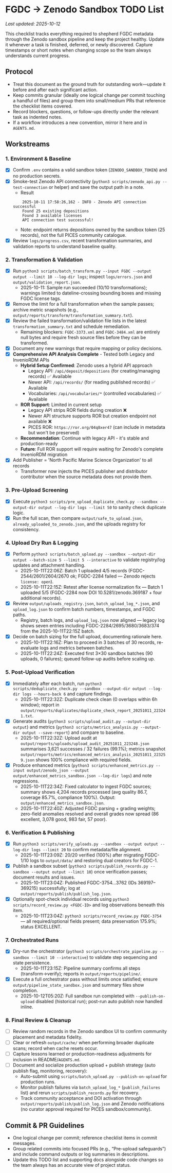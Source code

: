 # FGDC → Zenodo Sandbox TODO List

_Last updated: 2025-10-12_

This checklist tracks everything required to shepherd FGDC metadata through the Zenodo sandbox pipeline and keep the project healthy. Update it whenever a task is finished, deferred, or newly discovered. Capture timestamps or short notes when changing scope so the team always understands current progress.

## Protocol

- Treat this document as the ground truth for outstanding work—update it before and after each significant action.
- Keep commits granular (ideally one logical change per commit touching a handful of files) and group them into small/medium PRs that reference the checklist items covered.
- Record blockers, questions, or follow-ups directly under the relevant task as indented notes.
- If a workflow introduces a new convention, mirror it here and in `AGENTS.md`.

## Workstreams

### 1. Environment & Baseline

- [x] Confirm `.env` contains a valid sandbox token (`ZENODO_SANDBOX_TOKEN`) and no production secrets.
- [x] Smoke-test Zenodo API connectivity (`python3 scripts/zenodo_api.py --test-connection` or helper) and save the output path in a note.
  - Result
  ```
      2025-10-11 17:58:26,162 - INFO - Zenodo API connection successful
      Found 25 existing depositions
      Found 3 available licenses
      API connection test successful!
  ```
  - Note: endpoint returns depositions owned by the sandbox token (25 records), not the full PICES community catalogue.
- [x] Review `logs/progress.csv`, recent transformation summaries, and validation reports to understand baseline quality.

### 2. Transformation & Validation

- [x] Run `python3 scripts/batch_transform.py --input FGDC --output output --limit 10 --log-dir logs`; inspect `logs/errors.json` and `output/validation_report.json`.
  - 2025-10-11: Sample run succeeded (10/10 transformations); warnings limited to dateline-crossing bounding boxes and missing FGDC license tags.
- [x] Remove the limit for a full transformation when the sample passes; archive metric snapshots (e.g., `output/reports/transform/transformation_summary.txt`).
- [x] Review the failed transformation/validation file lists in the latest `transformation_summary.txt` and schedule remediation.
  - Remaining blockers: `FGDC-3373.xml` and `FGDC-3484.xml` are entirely null bytes and require fresh source files before they can be transformed.
- [x] Document any new warnings that require mapping or policy decisions.
- [x] **Comprehensive API Analysis Complete** - Tested both Legacy and InvenioRDM APIs
  - **Hybrid Setup Confirmed**: Zenodo uses a hybrid API approach
    - Legacy API: `/api/deposit/depositions` (for creating/managing records) ✅ Available
    - Newer API: `/api/records/` (for reading published records) ✅ Available
    - Vocabularies: `/api/vocabularies/*` (controlled vocabularies) ✅ Available
  - **ROR Support**: Limited in current setup
    - Legacy API strips ROR fields during creation ❌
    - Newer API structure supports ROR but creation endpoint not available ❌
    - PICES ROR: `https://ror.org/04q8xer47` (can include in metadata but won't be preserved)
  - **Recommendation**: Continue with legacy API - it's stable and production-ready
  - **Future**: Full ROR support will require waiting for Zenodo's complete InvenioRDM migration
- [x] Add Publisher = 'North Pacific Marine Science Organization' to all records
  - Transformer now injects the PICES publisher and distributor contributor when the source metadata does not provide them.

### 3. Pre-Upload Screening

- [x] Execute `python3 scripts/pre_upload_duplicate_check.py --sandbox --output-dir output --log-dir logs --limit 50` to sanity check duplicate logic.
- [x] Run the full scan, then compare `output/safe_to_upload.json`, `already_uploaded_to_zenodo.json`, and the uploads registry for consistency.

### 4. Upload Dry Run & Logging

- [x] Perform `python3 scripts/batch_upload.py --sandbox --output-dir output --batch-size 5 --limit 5 --interactive` to validate registry/log updates and attachment handling.
  - 2025-10-11T22:06Z: Batch 1 uploaded 4/5 records (FGDC-2544/2601/2604/2670 ok; FGDC-2284 failed — Zenodo rejects `license: open`).
  - 2025-10-11T22:15Z: Retest after license normalization fix — Batch 1 uploaded 5/5 (FGDC-2284 now DOI 10.5281/zenodo.369187 + four additional records).
- [x] Review `output/uploads_registry.json`, `batch_upload_log_*.json`, and `upload_log.json` to confirm batch numbers, timestamps, and FGDC paths.
  - Registry, batch logs, and `upload_log.json` now aligned — legacy log shows seven entries including FGDC-2284/2695/3680/3683/374 from the 2025-10-11T22:15Z batch.
- [x] Decide on batch sizing for the full upload, documenting rationale here.
  - 2025-10-11T22:16Z: Plan to proceed in 3 batches of 30 records, re-evaluate logs and metrics between batches.
  - 2025-10-11T22:24Z: Executed first 3×30 sandbox batches (90 uploads, 0 failures); queued follow-up audits before scaling up.

### 5. Post-Upload Verification

- [x] Immediately after each batch, run `python3 scripts/deduplicate_check.py --sandbox --output-dir output --log-dir logs --hours-back 6` and capture findings.
  - 2025-10-11T22:32Z: Duplicate check clean (0 overlaps within 6h window); report in `output/reports/duplicates/duplicate_check_report_20251011_223241.txt`.
- [x] Generate audits (`python3 scripts/upload_audit.py --output-dir output`) and metrics (`python3 scripts/metrics_analysis.py --output-dir output --save-report`) and compare to baseline.
  - 2025-10-11T22:32Z: Upload audit at `output/reports/uploads/upload_audit_20251011_223248.json` summarises 3,621 successes / 32 failures (99.1%); metrics snapshot `output/reports/metrics/enhanced_metrics_analysis_20251011_223259.json` shows 100% compliance with required fields.
- [x] Produce enhanced metrics (`python3 scripts/enhanced_metrics.py --input output/zenodo_json --output output/enhanced_metrics_sandbox.json --log-dir logs`) and note regressions.
  - 2025-10-11T22:34Z: Fixed calculator to ingest FGDC sources; summary shows 4,204 records processed (avg quality 86.7, coverage 85.7%, compliance 100%). Output: `output/enhanced_metrics_sandbox.json`.
  - 2025-10-11T22:40Z: Adjusted FGDC parsing + grading weights; zero-field anomalies resolved and overall grades now spread (86 excellent, 3,078 good, 983 fair, 57 poor).

### 6. Verification & Publishing

- [x] Run `python3 scripts/verify_uploads.py --sandbox --output output --log-dir logs --limit 20` to confirm metadata/file alignment.
  - 2025-10-11T23:09Z: 20/20 verified (100%) after migrating FGDC-1/10 logs to `output/data/` and restoring dual creators for FGDC-1.
- [x] Publish a sandbox subset (`python3 scripts/publish_records.py --sandbox --output output --limit 10`) once verification passes; document results and issues.
  - 2025-10-11T23:04Z: Published FGDC-3754…3762 (IDs 369197–369215) successfully; log at `output/reports/publish/publish_log.json`.
- [x] Optionally spot-check individual records using `python3 scripts/record_review.py <FGDC-ID>` and log observations beneath this item.
  - 2025-10-11T23:04Z: `python3 scripts/record_review.py FGDC-3754` — all required/optional fields present; data preservation 175.9%; status EXCELLENT.

### 7. Orchestrated Runs

- [x] Dry-run the orchestrator (`python3 scripts/orchestrate_pipeline.py --sandbox --limit 10 --interactive`) to validate step sequencing and state persistence.
  - 2025-10-11T23:15Z: Pipeline summary confirms all steps (transform→verify); reports in `output/reports/pipeline/`.
- [x] Execute a full orchestrator pass without limits once satisfied; ensure `output/pipeline_state_sandbox.json` and summary files show completion.
  - 2025-10-12T05:20Z: Full sandbox run completed with `--publish-on-upload` disabled (historical run); post-run auto publish now handled inline.

### 8. Final Review & Cleanup

- [ ] Review random records in the Zenodo sandbox UI to confirm community placement and metadata fidelity.
- [ ] Clear or refresh `output/cache/` when performing broader duplicate scans; record when cache resets occur.
- [ ] Capture lessons learned or production-readiness adjustments for inclusion in README/`AGENTS.md`.
- [ ] Document and socialize production upload + publish strategy (auto publish flag, monitoring, recovery):
  - Auto-submit using `scripts/batch_upload.py --publish-on-upload` for production runs.
  - Monitor publish failures via `batch_upload_log_*` (`publish_failures` list) and rerun `scripts/publish_records.py` for recovery.
  - Track community acceptance and DOI activation through `output/reports/publish/publish_log.json` and Zenodo notifications (no curator approval required for PICES sandbox/community).

## Commit & PR Guidelines

- One logical change per commit; reference checklist items in commit messages.
- Group related commits into focused PRs (e.g., “Pre-upload safeguards”) and include command outputs or log summaries in descriptions.
- Update this TODO list and supporting docs alongside code changes so the team always has an accurate view of project status.
